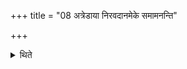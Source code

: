 +++
title = "08 अत्रेडाया निरवदानमेके समामनन्ति"

+++

<details><summary>थिते</summary>

अत्रेडाया निरवदानमेके समामनन्ति ८
</details>
